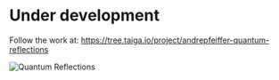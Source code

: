 # Under development
Follow the work at: https://tree.taiga.io/project/andrepfeiffer-quantum-reflections

![Quantum Reflections](http://www.plantuml.com/plantuml/proxy?cache=no&src=https://raw.githubusercontent.com/iparosds/Quantum-Reflections/15f3f0bf7310b83ef3106e24eb2d123708fc7051/quantum_reflections_classes.puml)